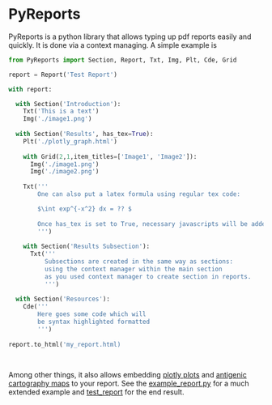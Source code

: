 # PyReports
PyReports is a python library that allows typing up pdf reports easily and quickly.
It is done via a context managing. A simple example is 

```python
from PyReports import Section, Report, Txt, Img, Plt, Cde, Grid

report = Report('Test Report')  

with report:

  with Section('Introduction'):  
    Txt('This is a text')  
    Img('./image1.png') 
    
  with Section('Results', has_tex=True):
    Plt('./plotly_graph.html')
    
    with Grid(2,1,item_titles=['Image1', 'Image2']):
      Img('./image1.png')
      Img('./image2.png')
      
    Txt('''
        One can also put a latex formula using regular tex code:

        $\int exp^{-x^2} dx = ?? $
        
        Once has_tex is set to True, necessary javascripts will be added to the report`s head.
        ''')
        
    with Section('Results Subsection'):
      Txt('''
          Subsections are created in the same way as sections:
          using the context manager within the main section
          as you used context manager to create section in reports.
          ''')
    
  with Section('Resources'):
    Cde('''
        Here goes some code which will
        be syntax highlighted formatted
        ''')
    
report.to_html('my_report.html)
    
 
```
Among other things, it also allows embedding [plotly plots](https://plotly.com/) and [antigenic cartography maps](https://www.antigenic-cartography.org/) to your report. See the [example_report.py](https://github.com/iAvicenna/PyReports/blob/main/test/examples/example_report.py) for a much extended example 
and [test_report](https://github.com/iAvicenna/PyReports/blob/main/test/test_report.html) for the end result.
